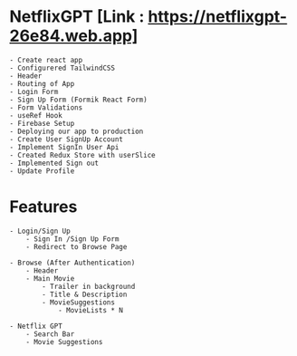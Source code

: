 # NetflixGPT [Link : https://netflixgpt-26e84.web.app]

    - Create react app
    - Configurered TailwindCSS
    - Header
    - Routing of App
    - Login Form
    - Sign Up Form (Formik React Form)
    - Form Validations
    - useRef Hook
    - Firebase Setup
    - Deploying our app to production
    - Create User SignUp Account
    - Implement SignIn User Api
    - Created Redux Store with userSlice
    - Implemented Sign out
    - Update Profile

# Features

    - Login/Sign Up
        - Sign In /Sign Up Form
        - Redirect to Browse Page

    - Browse (After Authentication)
        - Header
        - Main Movie
            - Trailer in background
            - Title & Description
            - MovieSuggestions
                - MovieLists * N

    - Netflix GPT
        - Search Bar
        - Movie Suggestions
